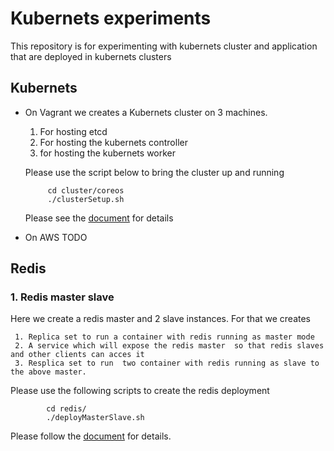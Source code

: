 # Kubernets  experiments 
This repository is for experimenting with kubernets cluster  and application that are deployed in kubernets  clusters 

## Kubernets  
*  On Vagrant 
 we creates  a Kubernets cluster on 3 machines.  
    1. For hosting etcd  
    2. For hosting the kubernets controller  
    3. for hosting the kubernets worker  
     
    Please use the script below to bring the  cluster up and running  
        
            cd cluster/coreos
            ./clusterSetup.sh  


   Please see the [document](cluster/coreos/README.md) for details
*  On AWS
    TODO


## Redis 

### 1. Redis master slave  
Here we create a redis master and 2 slave instances. For that we creates 

     1. Replica set to run a container with redis running as master mode
     2. A service which will expose the redis master  so that redis slaves and other clients can acces it
     3. Resplica set to run  two container with redis running as slave to the above master. 
    
Please use the following scripts to  create the redis  deployment  
            
            cd redis/
            ./deployMasterSlave.sh

Please follow the [document](README.MD) for details.
